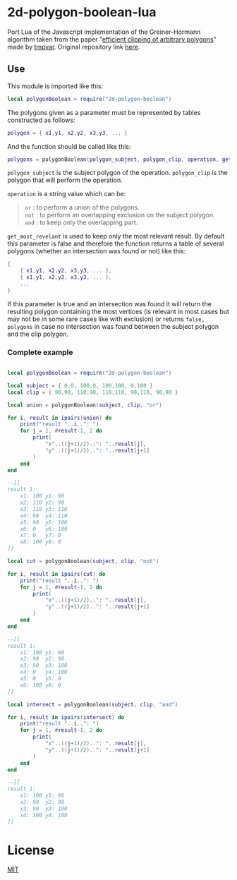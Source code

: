 
# 2d-polygon-boolean-lua

Port Lua of the Javascript implementation of the Greiner-Hormann algorithm taken from the paper "[efficient clipping of arbitrary polygons](http://www.inf.usi.ch/hormann/papers/Greiner.1998.ECO.pdf)" made by [tmpvar](https://github.com/tmpvar). Original repository link [here](https://github.com/tmpvar/2d-polygon-boolean).

## Use

This module is imported like this:

```lua
local polygonBoolean = require("2d-polygon-boolean")
```

The polygons given as a parameter must be represented by tables constructed as follows:

```lua
polygon = { x1,y1, x2,y2, x3,y3, ... }
```

And the function should be called like this:

```lua
polygons = polygonBoolean(polygon_subject, polygon_clip, operation, get_most_revelant)
```

`polygon_subject` is the subject polygon of the operation.
`polygon_clip` is the polygon that will perform the operation.

`operation` is a string value which can be:
>`or` : to perform a union of the polygons. \
`not` : to perform an overlapping exclusion on the subject polygon. \
`and` : to keep only the overlapping part. 

`get_most_revelant` is used to keep only the most relevant result. By default this parameter is false and therefore the function returns a table of several polygons (whether an intersection was found or not) like this:
```lua
{
    { x1,y1, x2,y2, x3,y3, ... },
    { x1,y1, x2,y2, x3,y3, ... },
    ...
}
```
If this parameter is true and an intersection was found it will return the resulting polygon containing the most vertices (is relevant in most cases but may not be in some rare cases like with exclusion) or returns `false, polygons` in case no intersection was found between the subject polygon and the clip polygon.

### Complete example

```lua

local polygonBoolean = require("2d-polygon-boolean")

local subject = { 0,0, 100,0, 100,100, 0,100 }
local clip = { 90,90, 110,90, 110,110, 90,110, 90,90 }

local union = polygonBoolean(subject, clip, "or")

for i, result in ipairs(union) do
    print("result "..i..": ")
    for j = 1, #result-1, 2 do
        print(
            "x"..((j+1)/2)..": "..result[j],
            "y"..((j+1)/2)..": "..result[j+1]
        )
    end
end

--[[
result 1: 
    x1: 100 y1: 90
    x2: 110 y2: 90
    x3: 110 y3: 110
    x4: 90  y4: 110
    x5: 90  y5: 100
    x6: 0   y6: 100
    x7: 0   y7: 0
    x8: 100 y8: 0
]]

local cut = polygonBoolean(subject, clip, "not")

for i, result in ipairs(cut) do
    print("result "..i..": ")
    for j = 1, #result-1, 2 do
        print(
            "x"..((j+1)/2)..": "..result[j],
            "y"..((j+1)/2)..": "..result[j+1]
        )
    end
end

--[[
result 1: 
    x1: 100 y1: 90
    x2: 90  y2: 90
    x3: 90  y3: 100
    x4: 0   y4: 100
    x5: 0   y5: 0
    x6: 100 y6: 0
]]

local intersect = polygonBoolean(subject, clip, "and")

for i, result in ipairs(intersect) do
    print("result "..i..": ")
    for j = 1, #result-1, 2 do
        print(
            "x"..((j+1)/2)..": "..result[j],
            "y"..((j+1)/2)..": "..result[j+1]
        )
    end
end

--[[
result 1: 
    x1: 100 y1: 90
    x2: 90  y2: 90
    x3: 90  y3: 100
    x4: 100 y4: 100
]]
```

# License

[MIT](LICENSE)

